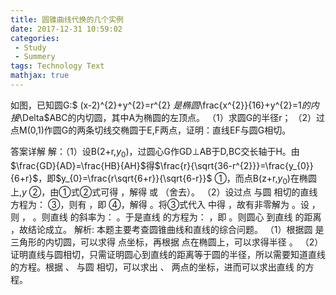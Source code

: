 ```yaml
---
title: 圆锥曲线代换的几个实例
date: 2017-12-31 10:59:02
categories: 
 - Study
 - Summery
tags: Technology Text
mathjax: true
---
```

如图，已知圆G:$ (x-2)^{2}+y^{2}=r^{2} $是椭圆$\frac{x^{2}}{16}+y^{2}=1$的内接$\Delta$ABC的内切圆，其中A为椭圆的左顶点。
（1）求圆G的半径r；
（2）过点M(0,1)作圆G的两条切线交椭圆于E,F两点，证明：直线EF与圆G相切。
 
答案详解
解：（1）设B(2+r,$y_{0}$)，过圆心G作GD$\perp$AB于D,BC交长轴于H。由$\frac{GD}{AD}=\frac{HB}{AH}$得$\frac{r}{\sqrt{36-r^{2}}}=\frac{y_{0}}{6+r}$，即$y_{0}=\frac{r\sqrt{6+r}}{\sqrt{6-r}}$ ①，而点B(z+r,$y_{0}$)在椭圆上,$y_{}^{}$  ②，由①式②式可得 ，解得 或 （舍去）。
（2）设过点 与圆 相切的直线方程为：  ③，则有 ，即  ④，解得 。将③式代入 中得 ，故有非零解为 。设 ，则 ， 。则直线 的斜率为： 。于是直线 的方程为： ，即 。则圆心 到直线 的距离 ，故结论成立。
解析:
本题主要考查圆锥曲线和直线的综合问题。
（1）根据圆 是三角形的内切圆，可以求得 点坐标，再根据 点在椭圆上，可以求得半径 。
（2）证明直线与圆相切，只需证明圆心到直线的距离等于圆的半径，所以需要知道直线 的方程。根据 、 与圆 相切，可以求出 、 两点的坐标，进而可以求出直线 的方程。

